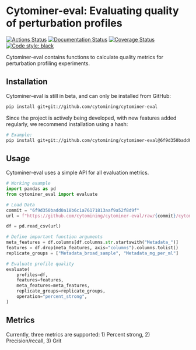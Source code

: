 # Cytominer-eval: Evaluating quality of perturbation profiles

[![Actions Status](https://github.com/cytomining/cytominer-eval/workflows/Python%20build/badge.svg)](https://github.com/cytomining/cytominer-eval/actions)
[![Documentation Status](https://readthedocs.org/projects/cytominer-eval/badge/?version=latest)](https://cytominer-eval.readthedocs.io/en/latest/?badge=latest)
[![Coverage Status](https://codecov.io/gh/cytomining/cytominer-eval/branch/master/graph/badge.svg)](https://codecov.io/github/cytomining/cytominer-eval?branch=master)
[![Code style: black](https://img.shields.io/badge/code%20style-black-000000.svg)](https://github.com/psf/black)

Cytominer-eval contains functions to calculate quality metrics for perturbation profiling experiments.

## Installation

Cytominer-eval is still in beta, and can only be installed from GitHub:

```bash
pip install git+git://github.com/cytomining/cytominer-eval
```

Since the project is actively being developed, with new features added regularly, we recommend installation using a hash:

```bash
# Example:
pip install git+git://github.com/cytomining/cytominer-eval@6f9d350badd0a18b6c1a76171813aaf9a52f8d9f
```

## Usage

Cytominer-eval uses a simple API for all evaluation metrics.


```python
# Working example
import pandas as pd
from cytominer_eval import evaluate

# Load Data
commit = "6f9d350badd0a18b6c1a76171813aaf9a52f8d9f"
url = f"https://github.com/cytomining/cytominer-eval/raw/{commit}/cytominer_eval/example_data/compound/SQ00015054_normalized_feature_select.csv.gz"

df = pd.read_csv(url)

# Define important function arguments
meta_features = df.columns[df.columns.str.startswith("Metadata_")]
features = df.drop(meta_features, axis="columns").columns.tolist()
replicate_groups = ["Metadata_broad_sample", "Metadata_mg_per_ml"]

# Evaluate profile quality
evaluate(
    profiles=df,
    features=features,
    meta_features=meta_features,
    replicate_groups=replicate_groups,
    operation="percent_strong",
)
```

## Metrics

Currently, three metrics are supported: 1) Percent strong, 2) Precision/recall, 3) Grit

